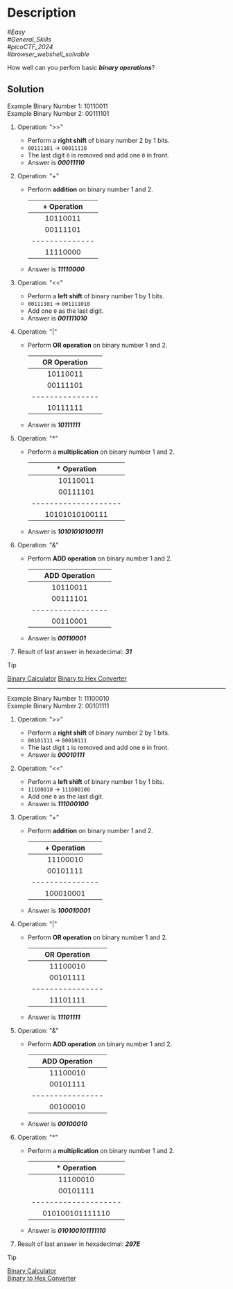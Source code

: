 # Description

_#Easy_<br>
_#General_Skills_<br>
_#picoCTF_2024_<br>
_#browser_webshell_solvable_<br>

How well can you perfom basic ***binary operations***?

## Solution

Example Binary Number 1: 10110011<br>
Example Binary Number 2: 00111101 

1. Operation: ">>"<br>
   - Perform a **right shift** of binary number 2 by 1 bits.<br>
   - `00111101` -> `00011110`<br>
   - The last digit `0` is removed and add one `0` in front.
   - Answer is ***00011110***
  
2. Operation: "+"<br>
   - Perform **addition** on binary number 1 and 2.<br>
   
     | + Operation  | 
     |:------------:|
     |   10110011   |
     |   00111101   |
     |--------------|
     |   11110000   |

   - Answer is ***11110000***

3. Operation: "<<"<br>
   - Perform a **left shift** of binary number 1 by 1 bits.<br>
   - `00111101` -> `001111010`<br>
   - Add one `0` as the last digit.
   - Answer is ***001111010***

4. Operation: "|"<br>
   - Perform **OR operation** on binary number 1 and 2.<br>
   
     |  OR Operation | 
     |:-------------:|
     |    10110011   |
     |    00111101   |
     |---------------|
     |    10111111   |

   - Answer is ***10111111***

5. Operation: "*"<br>
   - Perform a **multiplication** on binary number 1 and 2.<br>

     |    * Operation     | 
     |:------------------:|
     |      10110011      |
     |      00111101      |
     |--------------------|
     |   10101010100111   |
   
   - Answer is ***10101010100111***
  
6. Operation: "&"<br>
   - Perform **ADD operation** on binary number 1 and 2.<br>
   
     |  ADD Operation  | 
     |:---------------:|
     |     10110011    |
     |     00111101    |
     |-----------------|
     |     00110001    |

   - Answer is ***00110001***

7. Result of last answer in hexadecimal: ***31***

> [!TIP]
> [Binary Calculator](https://www.calculator.net/binary-calculator.html)
> [Binary to Hex Converter](https://www.rapidtables.com/convert/number/binary-to-hex.html)

----------------------------------------------------------------------------------------------------------------------------

Example Binary Number 1: 11100010<br>
Example Binary Number 2: 00101111 

1. Operation: ">>"<br>
   - Perform a **right shift** of binary number 2 by 1 bits.<br>
   - `00101111` -> `00010111`<br>
   - The last digit `1` is removed and add one `0` in front.
   - Answer is ***00010111***
  
2. Operation: "<<"<br>
   - Perform a **left shift** of binary number 1 by 1 bits.<br>
   - `11100010` -> `111000100`<br>
   - Add one `0` as the last digit.
   - Answer is ***111000100***
  
3. Operation: "+"<br>
   - Perform **addition** on binary number 1 and 2.<br>
   
     |  + Operation  | 
     |:-------------:|
     |    11100010   |
     |    00101111   |
     |---------------|
     |   100010001   |

   - Answer is ***100010001***

4. Operation: "|"<br>
   - Perform **OR operation** on binary number 1 and 2.<br>
   
     |  OR Operation  | 
     |:--------------:|
     |    11100010    |
     |    00101111    |
     |----------------|
     |    11101111    |

   - Answer is ***11101111***

5. Operation: "&"<br>
   - Perform **ADD operation** on binary number 1 and 2.<br>
   
     | ADD Operation  | 
     |:--------------:|
     |    11100010    |
     |    00101111    |
     |----------------|
     |    00100010    |

   - Answer is ***00100010***
  
6. Operation: "*"<br>
   - Perform a **multiplication** on binary number 1 and 2.<br>

     |    * Operation     | 
     |:------------------:|
     |      11100010      |
     |      00101111      |
     |--------------------|
     |   010100101111110   |
   
   - Answer is ***010100101111110***

7. Result of last answer in hexadecimal: ***297E***
 
> [!TIP]
> [Binary Calculator](https://www.calculator.net/binary-calculator.html)<br>
> [Binary to Hex Converter](https://www.rapidtables.com/convert/number/binary-to-hex.html)
